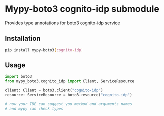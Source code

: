 # Mypy-boto3 cognito-idp submodule

Provides type annotations for boto3 cognito-idp service

## Installation

```bash
pip install mypy-boto3[cognito-idp]
```

## Usage

```python
import boto3
from mypy_boto3.cognito_idp import Client, ServiceResource

client: Client = boto3.client("cognito-idp")
resource: ServiceResource = boto3.resource("cognito-idp")

# now your IDE can suggest you method and arguments names
# and mypy can check types
```

